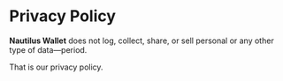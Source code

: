 # Privacy Policy

**Nautilus Wallet** does not log, collect, share, or sell personal or any other type of data—period.

That is our privacy policy.
